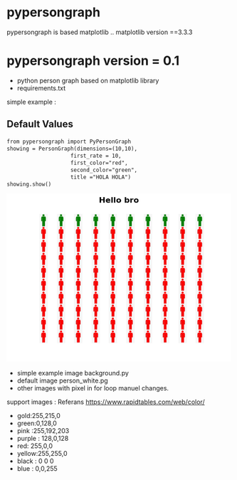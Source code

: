 # pypersongraph
pypersongraph is based matplotlib .. matplotlib version ==3.3.3
# pypersongraph version = 0.1
  - python person graph based on matplotlib library
  - requirements.txt


simple example :
## Default Values
```
from pypersongraph import PyPersonGraph
showing = PersonGraph(dimensions=(10,10), 
                    first_rate = 10,
                    first_color="red",
                    second_color="green",
                    title ="HOLA HOLA")
showing.show()
```
![Default-values show](pypersongrapg-default.png)

- simple example image background.py
- default image person_white.pg
- other images with pixel in for loop manuel changes.

support images : 
Referans https://www.rapidtables.com/web/color/
- gold:255,215,0
- green:0,128,0
- pink :255,192,203
- purple : 128,0,128
- red: 255,0,0
- yellow:255,255,0
- black : 0 0 0
- blue : 0,0,255
